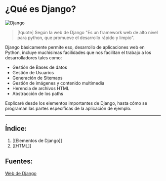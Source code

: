 # ¿Qué es Django?

![Django](https://static.djangoproject.com/img/logo-django.42234b631760.svg)

>[!quote] Según la web de Django
"Es un framework web de alto nivel para python, que promueve el desarrollo rápido y limpio".

Django básicamente permite eso, desarrollo de aplicaciones web en Python, incluye muchísimas facilidades que nos facilitan el trabajo a los desarrolladores tales como:
- Gestión de Bases de datos
- Gestión de Usuarios
- Generación de Sitemaps
- Gestión de imágenes y contenido multimedia
- Herencia de archivos HTML
- Abstracción de los paths

Explicaré desde los elementos importantes de Django, hasta cómo se programan las partes específicas de la aplicación de ejemplo.
___
## Índice:
1. [[Elementos de Django]]
2. [[HTML]]

## Fuentes:
[Web de Django](https://docs.djangoproject.com/en/5.0/)
